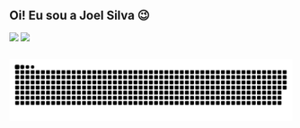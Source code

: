 ## Oi! Eu sou a Joel Silva 😉
<div>
  <img height="180em" src="https://github-readme-stats.vercel.app/api?username=zoreu&show_icons=true&theme=ayu-mirage" />
  <img height="180em" src="https://github-readme-stats.vercel.app/api/top-langs/?username=zoreu&layout=compact&langs_count=16&theme=ayu-mirage" />
</div>
  
  ##
<div>
 <!--
  <a href="https://instagram.com/joelsilva00" target="_blank"><img src="https://img.shields.io/badge/-Instagram-%23E4405F?style=for-the-badge&logo=instagram&logoColor=white" target="_blank"></a>
-->
 
  ![Snake animation](https://github.com/zoreu/zoreu/blob/output/github-contribution-grid-snake.svg)
 
</div>
